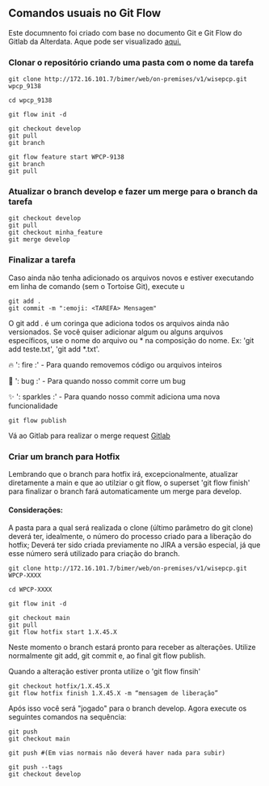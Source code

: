 
## Comandos usuais no Git Flow

Este documnento foi criado com base no documento Git e Git Flow do Gitlab da Alterdata. Aque pode ser visualizado [aqui.](http://git-sqa.alterdata.matriz/bimer/docs/-/wikis/git-e-git-flow)


### Clonar o repositório criando uma pasta com o nome da tarefa
````
git clone http://172.16.101.7/bimer/web/on-premises/v1/wisepcp.git wpcp_9138
````
````
cd wpcp_9138
````
````
git flow init -d
````
````
git checkout develop
git pull
git branch

git flow feature start WPCP-9138
git branch
git pull
````


### Atualizar o branch develop e fazer um merge para o branch da tarefa
````
git checkout develop
git pull
git checkout minha_feature
git merge develop
````

### Finalizar a tarefa 
Caso ainda não tenha adicionado os arquivos novos e estiver executando em linha de comando (sem o Tortoise Git), execute u
````
git add . 
git commit -m ":emoji: <TAREFA> Mensagem"
````
O git add . é um coringa que adiciona todos os arquivos ainda não versionados. Se você quiser adicionar algum ou alguns arquivos específicos, use o nome do arquivo ou * na composição do nome. Ex: 'git add teste.txt', 'git add *.txt'.


🔥 ': fire :' - Para quando removemos código ou arquivos inteiros

🐛 ': bug :' - Para quando nosso commit corre um bug

✨ ': sparkles :' - Para quando nosso commit adiciona uma nova funcionalidade

````
git flow publish
````
Vá ao Gitlab para realizar o merge request
[Gitlab](http://git-sqa.alterdata.matriz/bimer/web/on-premises/v1/wisepcp/-/merge_requests)











### Criar um branch para Hotfix
Lembrando que o branch para hotfix irá, excepcionalmente, atualizar diretamente a main e que ao utilziar o git flow, o superset 'git flow finish' para finalizar o branch fará automaticamente um merge para develop.

#### Considerações: 
A pasta para a qual será realizada o clone (último parâmetro do git clone) deverá ter, idealmente, o número do processo criado para a liberação do hotfix; 
Deverá ter sido criada previamente no JIRA a versão especial, já que esse número será utilizado para criação do branch.

````
git clone http://172.16.101.7/bimer/web/on-premises/v1/wisepcp.git WPCP-XXXX 
````

````
cd WPCP-XXXX
````

````
git flow init -d
````

````
git checkout main
git pull
git flow hotfix start 1.X.45.X
````

Neste momento o branch estará pronto para receber as alterações. Utilize normalmente git add, git commit e, ao final git flow publish.

Quando a alteração estiver pronta utilize o 'git flow finsih'
````
git checkout hotfix/1.X.45.X
git flow hotfix finish 1.X.45.X -m “mensagem de liberação”
````


Após isso você será "jogado" para o branch develop. Agora execute os seguintes comandos na sequência:
````
git push
git checkout main
````

````
git push #(Em vias normais não deverá haver nada para subir)
````

````
git push --tags
git checkout develop

````







